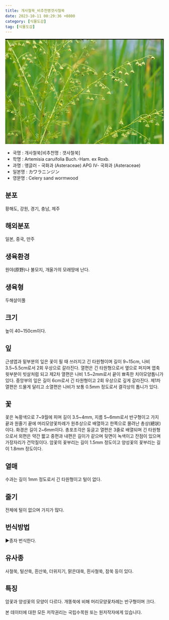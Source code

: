 ```yaml
---
title: 개사철쑥_비추천명갯사철쑥
date: 2023-10-11 00:29:36 +0800
category: [식물도감]
tag: [식물도감]
---
```




![개사철쑥[비추천명 : 갯사철쑥]](/assets/img/fileUpload/plants/basic/Compositae/Artemisia/10479/10479_2_th2.jpg)
- 국명 : 개사철쑥[비추천명 : 갯사철쑥]
- 학명 : Artemisia caruifolia Buch.-Ham. ex Roxb.
- 과명 : 앵글러 - 국화과 (Asteraceae) APG Ⅳ- 국화과 (Asteraceae)
- 일본명 : カワラニンジン
- 영문명 : Celery sand wormwood


## 분포
황해도, 강원, 경기, 충남, 제주
## 해외분포
일본, 중국, 만주
## 생육환경
원야(原野)나 불모지, 개울가의 모래땅에 난다.
## 생육형
두해살이풀
## 크기
높이 40~150cm이다.
## 잎
근생엽과 밑부분의 잎은 꽃이 필 때 쓰러지고 긴 타원형이며 길이 9~15cm, 나비 3.5~5.5cm로서 2회 우상으로 갈라진다. 열편은 긴 타원형으로서 옆으로 퍼지며 엽축 윗부분이 빗살처럼 되고 제2차 열편은 나비 1.5~2mm로서 끝이 뾰족한 치아모양톱니가 있다. 중앙부의 잎은 길이 6cm로서 긴 타원형이고 2회 우상으로 깊게 갈라진다. 제1차 열편은 드물게 달리고 소열편은 나비가 보통 0.5mm 정도로서 결각상의 톱니가 있다.
## 꽃
꽃은 녹황색으로 7~9월에 피며 길이 3.5~4mm, 지름 5~6mm로서 반구형이고 가지 끝과 원줄기 끝에 머리모양꽃차례가 원추상으로 배열하고 한쪽으로 몰려난 총상(總狀)이다. 화경은 길이 2~6mm이다. 총포조각은 둥글고 열편은 3줄로 배열되며 긴 타원형으로서 외편은 약간 짧고 중편과 내편은 길이가 같으며 뒷면이 녹색이고 잔점이 있으며 가장자리가 건막질이다. 암꽃의 꽃부리는 길이 1.5mm 정도이고 양성꽃의 꽃부리는 길이 1.8mm 정도이다.
## 열매
수과는 길이 1mm 정도로서 긴 타원형이고 털이 없다.
## 줄기
전체에 털이 없으며 가지가 많다.
## 번식방법
▶종자 번식한다.
## 유사종
사철쑥, 털산쑥, 흰산쑥, 더위지기, 맑은대쑥, 흰사철쑥, 참쑥 등이 있다.
## 특징
암꽃과 양성꽃의 모양이 다르다. 개똥쑥에 비해 머리모양꽃차례는 반구형이며 크다.






본 데이터에 대한 모든 저작권리는 국립수목원 또는 원저작자에게 있습니다.
